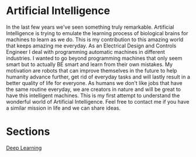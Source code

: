 # Artificial Intelligence
In the last few years we've seen something truly remarkable. Artificial Intelligence is trying to emulate the learning process of biological brains for machines to learn as we do. This is my contribution to this amazing world that keeps amazing me everyday. As an Electrical Design and Controls Engineer I deal with programming automatic machines in different industries. I wanted to go beyond programming machines that only seem smart but to actually BE smart and learn from their own mistakes. My motivation are robots that can improve themselves in the future to help humanity advance further, get rid of everyday tasks and will lastly result in a better quality of life for everyone. As humans we don't like jobs that have the same routine everyday, we are creators in nature and will be great to have this intelligent machines. This is my first attempt to understand the wonderful world of Artificial Intelligence. Feel free to contact me if you have a similar mission in life and we can share ideas.

# Sections
[Deep Learning](https://kennethmachado.github.io/Artificial-Intelligence/Deep%20Learning/)
